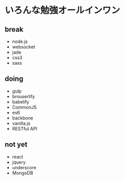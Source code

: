 # いろんな勉強オールインワン

## break
- node.js
- websocket
- jade
- css3
- sass

## doing
- gulp
- brouserlify
- babelify
- CommonJS
- es6
- backbone
- vanilla.js
- RESTful API

## not yet
- react
- jquery
- underscore
- MongoDB
